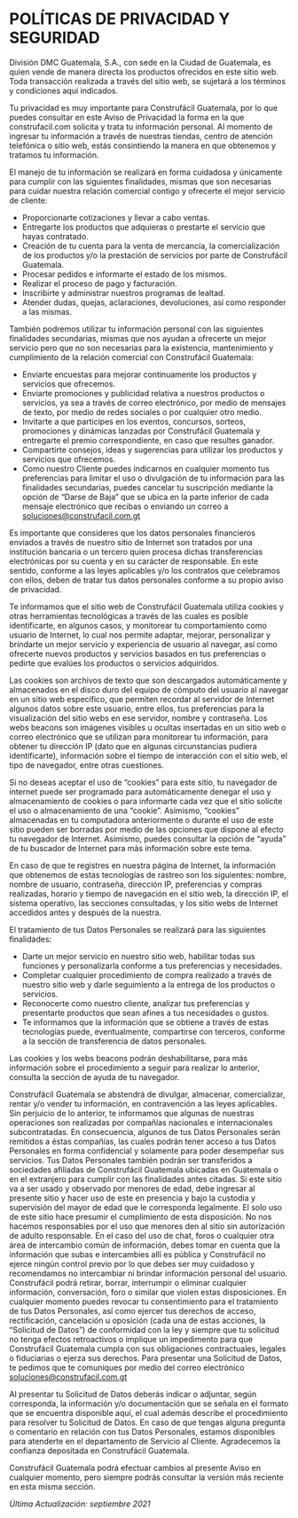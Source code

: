 # POLÍTICAS DE PRIVACIDAD Y SEGURIDAD
División DMC Guatemala, S.A., con sede en la Ciudad de Guatemala, es quien vende de manera directa los productos ofrecidos en este sitio web. Toda transacción realizada a través del sitio web, se sujetará a los términos y condiciones aquí indicados.

Tu privacidad es muy importante para Construfácil Guatemala, por lo que puedes consultar en este Aviso de Privacidad la forma en la que construfacil.com solicita y trata tu información personal. Al momento de ingresar tu información a través de nuestras tiendas, centro de atención telefónica o sitio web, estás consintiendo la manera en que obtenemos y tratamos tu información. 

El manejo de tu información se realizará en forma cuidadosa y únicamente para cumplir con las siguientes finalidades, mismas que son necesarias para cuidar nuestra relación comercial contigo y ofrecerte el mejor servicio de cliente:

- Proporcionarte cotizaciones y llevar a cabo ventas.
- Entregarte los productos que adquieras o prestarte el servicio que hayas contratado.
- Creación de tu cuenta para la venta de mercancía, la comercialización de los productos y/o la prestación de servicios por parte de Construfácil Guatemala.
- Procesar pedidos e informarte el estado de los mismos.
- Realizar el proceso de pago y facturación.
- Inscribirte y administrar nuestros programas de lealtad.
- Atender dudas, quejas, aclaraciones, devoluciones, así como responder a las mismas.

También podremos utilizar tu información personal con las siguientes finalidades secundarias, mismas que nos ayudan a ofrecerte un mejor servicio pero que no son necesarias para la existencia, mantenimiento y cumplimiento de la relación comercial con Construfácil Guatemala:

- Enviarte encuestas para mejorar continuamente los productos y servicios que ofrecemos.
- Enviarte promociones y publicidad relativa a nuestros productos o servicios, ya sea a través de correo electrónico, por medio de mensajes de texto, por medio de redes sociales o por cualquier otro medio.
- Invitarte a que participes en los eventos, concursos, sorteos, promociones y dinámicas lanzadas por Construfácil Guatemala y entregarte el premio correspondiente, en caso que resultes ganador.
- Compartirte consejos, ideas y sugerencias para utilizar los productos y servicios que ofrecemos.
- Como nuestro Cliente puedes indicarnos en cualquier momento tus preferencias para limitar el uso o divulgación de tu información para las finalidades secundarias, puedes cancelar tu suscripción mediante la opción de “Darse de Baja” que se ubica en la parte inferior de cada mensaje electrónico que recibas o enviando un correo a soluciones@construfacil.com.gt

Es importante que consideres que los datos personales financieros enviados a través de nuestro sitio de Internet son tratados por una institución bancaria o un tercero quien procesa dichas transferencias electrónicas por su cuenta y en su carácter de responsable. En este sentido, conforme a las leyes aplicables y/o los contratos que celebramos con ellos, deben de tratar tus datos personales conforme a su propio aviso de privacidad.

Te informamos que el sitio web de Construfácil Guatemala utiliza cookies y otras herramientas tecnológicas a través de las cuales es posible identificarte, en algunos casos, y monitorear tu comportamiento como usuario de Internet, lo cual nos permite adaptar, mejorar, personalizar y brindarte un mejor servicio y experiencia de usuario al navegar, así como ofrecerte nuevos productos y servicios basados en tus preferencias o pedirte que evalúes los productos o servicios adquiridos.

Las cookies son archivos de texto que son descargados automáticamente y almacenados en el disco duro del equipo de cómputo del usuario al navegar en un sitio web específico, que permiten recordar al servidor de Internet algunos datos sobre este usuario, entre ellos, tus preferencias para la visualización del sitio webs en ese servidor, nombre y contraseña. Los webs beacons son imágenes visibles u ocultas insertadas en un sitio web o correo electrónico que se utilizan para monitorear tu información, para obtener tu dirección IP (dato que en algunas circunstancias pudiera identificarte), información sobre el tiempo de interacción con el sitio web, el tipo de navegador, entre otras cuestiones.

Si no deseas aceptar el uso de “cookies” para este sitio, tu navegador de internet puede ser programado para automáticamente denegar el uso y almacenamiento de cookies o para informarte cada vez que el sitio solicite el uso o almacenamiento de una “cookie”. Asimismo, “cookies” almacenadas en tu computadora anteriormente o durante el uso de este sitio pueden ser borradas por medio de las opciones que dispone al efecto tu navegador de Internet. Asimismo, puedes consultar la opción de “ayuda” de tu buscador de Internet para más información sobre este tema.

En caso de que te registres en nuestra página de Internet, la información que obtenemos de estas tecnologías de rastreo son los siguientes: nombre, nombre de usuario, contraseña, dirección IP, preferencias y compras realizadas, horario y tiempo de navegación en el sitio web, la dirección IP, el sistema operativo, las secciones consultadas, y los sitio webs de Internet accedidos antes y después de la nuestra.

El tratamiento de tus Datos Personales se realizará para las siguientes finalidades:

- Darte un mejor servicio en nuestro sitio web, habilitar todas sus funciones y personalizarla conforme a tus preferencias y necesidades.
- Completar cualquier procedimiento de compra realizado a través de nuestro sitio web y darle seguimiento a la entrega de los productos o servicios.
- Reconocerte como nuestro cliente, analizar tus preferencias y presentarte productos que sean afines a tus necesidades o gustos.
- Te informamos que la información que se obtiene a través de estas tecnologías puede, eventualmente, compartirse con terceros, conforme a la sección de transferencia de datos personales.


Las cookies y los webs beacons podrán deshabilitarse, para más información sobre el procedimiento a seguir para realizar lo anterior, consulta la sección de ayuda de tu navegador.

Construfácil Guatemala se abstendrá de divulgar, almacenar, comercializar, rentar y/o vender tu información, en contravención a las leyes aplicables. Sin perjuicio de lo anterior, te informamos que algunas de nuestras operaciones son realizadas por compañías nacionales e internacionales subcontratadas. En consecuencia, algunos de tus Datos Personales serán remitidos a éstas compañías, las cuales podrán tener acceso a tus Datos Personales en forma confidencial y solamente para poder desempeñar sus servicios. Tus Datos Personales también podrán ser transferidos a sociedades afiliadas de Construfácil Guatemala ubicadas en Guatemala o en el extranjero para cumplir con las finalidades antes citadas.
Si este sitio va a ser usado y observado por menores de edad, debe ingresar al presente sitio y hacer uso de este en presencia y bajo la custodia y supervisión del mayor de edad que le corresponda legalmente. El solo uso de este sitio hace presumir el cumplimiento de esta disposición. No nos hacemos responsables por el uso que menores den al sitio sin autorización de adulto responsable.
En el caso del uso de chat, foros o cualquier otra área de intercambio común de información, debes tomar en cuenta que la información que subas e intercambies allí es pública y Construfácil no ejerce ningún control previo por lo que debes ser muy cuidadoso y recomendamos no intercambiar ni brindar información personal del usuario. Construfácil podrá retirar, borrar, interrumpir o eliminar cualquier información, conversación, foro o similar que violen estas disposiciones.
En cualquier momento puedes revocar tu consentimiento para el tratamiento de tus Datos Personales, así como ejercer tus derechos de acceso, rectificación, cancelación u oposición (cada una de estas acciones, la “Solicitud de Datos”) de conformidad con la ley y siempre que tu solicitud no tenga efectos retroactivos o implique un impedimento para que Construfácil Guatemala cumpla con sus obligaciones contractuales, legales o fiduciarias o ejerza sus derechos. Para presentar una Solicitud de Datos, te pedimos que te comuniques por medio del correo electrónico soluciones@construfacil.com.gt 

Al presentar tu Solicitud de Datos deberás indicar o adjuntar, según corresponda, la información y/o documentación que se señala en el formato que se encuentra disponible aquí, el cual además describe el procedimiento para resolver tu Solicitud de Datos. En caso de que tengas alguna pregunta o comentario en relación con tus Datos Personales, estamos disponibles para atenderte en el departamento de Servicio al Cliente. Agradecemos la confianza depositada en Construfácil Guatemala.

Construfácil Guatemala podrá efectuar cambios al presente Aviso en cualquier momento, pero siempre podrás consultar la versión más reciente en esta misma sección.

*Última Actualización: septiembre 2021*
